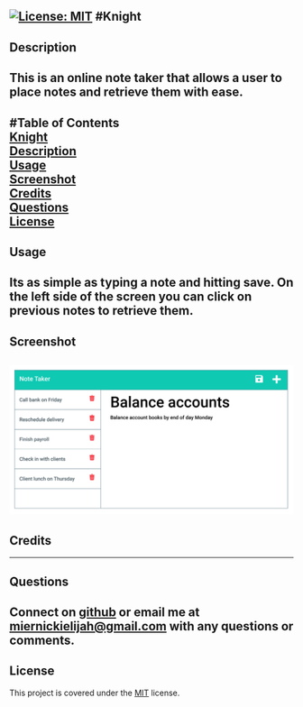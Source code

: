 [![License: MIT](https://img.shields.io/badge/License-MIT-yellow.svg)](https://opensource.org/licenses/MIT)
#Knight
-------------
## Description  
This is an online note taker that allows a user to place notes and retrieve them with ease. 
-------------
#Table of Contents  
[Knight](#Knight)  
[Description](#Description)  
[Usage](#Usage)  
[Screenshot](#Screenshot)  
[Credits](#Credits)  
[Questions](#Questions)  
[License](#License)  
--------------
## Usage  
Its as simple as typing a note and hitting save. On the left side of the screen you can click on previous notes to retrieve them. 
--------------
## Screenshot  
![Screenshot](assets/images/screenshot.png)
--------------
## Credits  

--------------
## Questions  
Connect on [github](https://github.com/MiernickiElijah) or email me at miernickielijah@gmail.com with any questions or comments. 
--------------
## License  
This project is covered under the [MIT](https://choosealicense.com/licenses/mit/) license.
